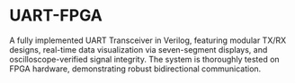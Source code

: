 # UART-FPGA
A fully implemented UART Transceiver in Verilog, featuring modular TX/RX designs, real-time data visualization via seven-segment displays, and oscilloscope-verified signal integrity. The system is thoroughly tested on FPGA hardware, demonstrating robust bidirectional communication.
